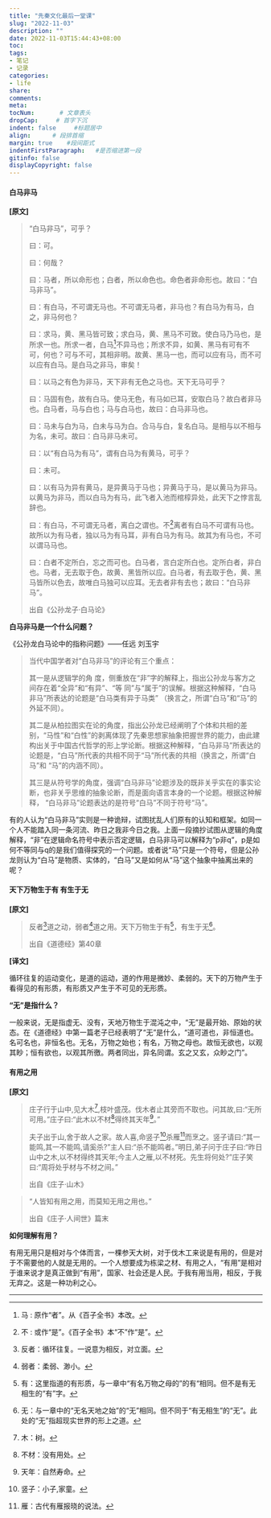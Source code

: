 ```yaml
---
title: "先秦文化最后一堂课"
slug: "2022-11-03"
description: ""
date: 2022-11-03T15:44:43+08:00
toc: 
tags: 
- 笔记
- 记录
categories:
- life
share: 
comments:
meta: 
tocNum:       # 文章表头
dropCap:     # 首字下沉
indent: false     #标题居中
align:      # 段排首缩
margin: true    #段间距式
indentFirstParagraph:   #是否缩进第一段
gitinfo: false
displayCopyright: false
---
```


#### 白马非马
**[原文]**

> “白马非马”，可乎？
>
> 曰：可。 	
>
> 曰：何哉？		
>
> 曰：马者，所以命形也；白者，所以命色也。命色者非命形也。故曰：“白马非马”。	
>
> 曰：有白马，不可谓无马也。不可谓无马者，非马也？有白马为有马，白之，非马何也？		
>
> 曰：求马，黄、黑马皆可致；求白马，黄、黑马不可致。使白马乃马也，是所求一也。所求一者，白马[^1]不异马也；所求不异，如黄、黑马有可有不可，何也？可与不可，其相非明。故黄、黑马一也，而可以应有马，而不可以应有白马。是白马之非马，审矣！
>
> 曰：以马之有色为非马，天下非有无色之马也。天下无马可乎？		
>
> 曰：马固有色，故有白马。使马无色，有马如已耳，安取白马？故白者非马也。白马者，马与白也；马与白马也，故曰：白马非马也。		
>
> 曰：马未与白为马，白未与马为白。合马与白，复名白马。是相与以不相与为名，未可。故曰：白马非马未可。
>
> 曰：以“有白马为有马”，谓有白马为有黄马，可乎？	
>
> 曰：未可。	
>
> 曰：以有马为异有黄马，是异黄马于马也；异黄马于马，是以黄马为非马。以黄马为非马，而以白马为有马，此飞者入池而棺椁异处，此天下之悖言乱辞也。	
>
> 曰：有白马，不可谓无马者，离白之谓也。不[^2]离者有白马不可谓有马也。故所以为有马者，独以马为有马耳，非有白马为有马。故其为有马也，不可以谓马马也。
>
> 曰：白者不定所白，忘之而可也。白马者，言白定所白也。定所白者，非白也。马者，无去取于色，故黄、黑皆所以应。白马者，有去取于色，黄、黑马皆所以色去，故唯白马独可以应耳。无去者非有去也；故曰：“白马非马”。	
>
>  出自《公孙龙子·白马论》

**白马非马是一个什么问题？**

《公孙龙白马论中的指称问题》——任远 刘玉宇

> 当代中国学者对“白马非马”的评论有三个重点：
>
> 其一是从逻辑学的角 度，侧重放在“非”字的解释上，指出公孙龙与客方之间存在着“全异”和“有异”、“等 同”与“属于”的误解。根据这种解释，“白马非马”所表达的论题是“白马类有异于马类” （换言之，所谓“白马”和“马”的外延不同）。
>
> 其二是从柏拉图实在论的角度，指出公孙龙已经阐明了个体和共相的差别，“马性”和“白性”的剥离体现了先秦思想家抽象把握世界的能力，由此建构出关于中国古代哲学的形上学论断。根据这种解释，“白马非马”所表达的论题是，“白马”所代表的共相不同于“马”所代表的共相（换言之，所谓“白马”和 “马”的内涵不同）。
>
> 其三是从符号学的角度，强调“白马非马”论题涉及的既非关乎实在的事实论断，也非关乎思维的抽象论断，而是面向语言本身的一个论题。根据这种解释， “白马非马”论题表达的是符号“白马”不同于符号“马”。

有的人认为“白马非马”实则是一种诡辩，试图扰乱人们原有的认知和框架。如同一个人不能踏入同一条河流、昨日之我非今日之我。上面一段摘抄试图从逻辑的角度解释，“非”在逻辑命名符号中表示否定逻辑，白马非马可以解释为“p非q”，p是如何不等同与q的是我们值得探究的一个问题。或者说“马”只是一个符号，但是公孙龙则认为“白马”是物质、实体的，“白马”又是如何从“马”这个抽象中抽离出来的呢？

#### 天下万物生于有   有生于无

**[原文]**

> 反者[^3]道之动，弱者[^4]道之用。天下万物生于有[^5]，有生于无[^6]。
>
> 出自《道德经》第40章

**[译文]**

循环往复的运动变化，是道的运动，道的作用是微妙、柔弱的。天下的万物产生于看得见的有形质，有形质又产生于不可见的无形质。

**“无”是指什么？**

一般来说，无是指虚无、没有，天地万物生于混沌之中，“无”是最开始、原始的状态。在《道德经》中第一篇老子已经表明了“无”是什么，“道可道也，非恒道也。名可名也，非恒名也。无名，万物之始也；有名，万物之母也。故恒无欲也，以观其眇；恒有欲也，以观其所徼。两者同出，异名同谓。玄之又玄，众眇之门”。

#### 有用之用

**[原文]**

> 庄子行于山中,见大木[^7],枝叶盛茂。伐木者止其旁而不取也。问其故,曰:“无所可用。”庄子曰:“此木以不材[^8]得终其天年[^9]。”
>
> 夫子出于山,舍于故人之家。故人喜,命竖子[^10]杀雁[^11]而烹之。竖子请曰:“其一能鸣,其一不能鸣,请奚杀?”主人曰:“杀不能鸣者。”明日,弟子问于庄子曰:“昨日山中之木,以不材得终其天年;今主人之雁,以不材死。先生将何处?”庄子笑曰:“周将处乎材与不材之间。”
>
> 出自《庄子·山木》

> “人皆知有用之用，而莫知无用之用也。”
>
> 出自《庄子·人间世》篇末

**如何理解有用？**

有用无用只是相对与个体而言，一棵参天大树，对于伐木工来说是有用的，但是对于不需要他的人就是无用的。一个人想要成为栋梁之材、有用之人，“有用”是相对于谁来说才是真正做到“有用”，国家、社会还是人民。于我有用当用，相反，于我无弃之。这是一种功利之心。



---
[^1]:马 : 原作“者”。从《百子全书》本改。
[^2]:不 : 或作“是”。《百子全书》本“不”作“是”。
[^3]:反者：循环往复。一说意为相反，对立面。
[^4]:弱者：柔弱、渺小。
[^5]:有：这里指道的有形质，与一章中“有名万物之母的”的有“相同。但不是有无相生的“有”字。
[^6]:无：与一章中的“无名天地之始”的“无”相同。但不同于“有无相生”的“无”。此处的“无”指超现实世界的形上之道。

[^7]: 木：树。
[^8]: 不材：没有用处。
[^9]: 天年：自然寿命。
[^10]: 竖子：小子,家童。
[^11]: 雁：古代有雁报晓的说法。
